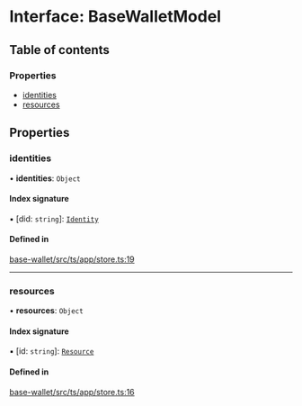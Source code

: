 # Interface: BaseWalletModel

## Table of contents

### Properties

- [identities](BaseWalletModel.md#identities)
- [resources](BaseWalletModel.md#resources)

## Properties

### identities

• **identities**: `Object`

#### Index signature

▪ [did: `string`]: [`Identity`](../API.md#identity)

#### Defined in

[base-wallet/src/ts/app/store.ts:19](https://gitlab.com/i3-market/code/wp3/t3.2/i3m-wallet-monorepo/-/blob/aee0ca0/packages/base-wallet/src/ts/app/store.ts#L19)

___

### resources

• **resources**: `Object`

#### Index signature

▪ [id: `string`]: [`Resource`](../API.md#resource)

#### Defined in

[base-wallet/src/ts/app/store.ts:16](https://gitlab.com/i3-market/code/wp3/t3.2/i3m-wallet-monorepo/-/blob/aee0ca0/packages/base-wallet/src/ts/app/store.ts#L16)
